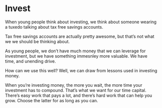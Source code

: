 # Invest


When young people think about investing, we think about someone wearing a
tuxedo talking about tax free savings accounts.

Tax free savings accounts are actually pretty awesome, but that’s not what we
we should be thinking about.

As young people, we don’t have much money that we can leverage for investment,
but we have something immesnley more valuable. We have time, and unending
drive.

How can we use this well? Well, we can draw from lessons used in investing
money.

When you’re investing money, the more you wait, the more time your investment
has to compound. That’s what we want for our time capital. There’s easy work
that pays a lot, and there’s hard work that can help you grow. Choose the
latter for as long as you can.

